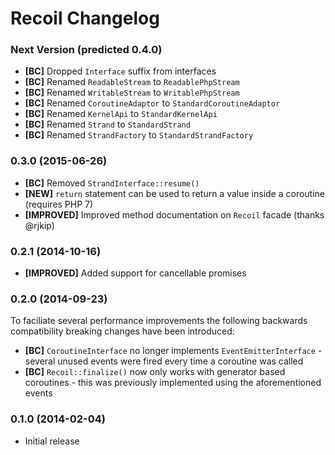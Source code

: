 # Recoil Changelog

### Next Version (predicted 0.4.0)

* **[BC]** Dropped `Interface` suffix from interfaces
* **[BC]** Renamed `ReadableStream` to `ReadablePhpStream`
* **[BC]** Renamed `WritableStream` to `WritablePhpStream`
* **[BC]** Renamed `CoroutineAdaptor` to `StandardCoroutineAdaptor`
* **[BC]** Renamed `KernelApi` to `StandardKernelApi`
* **[BC]** Renamed `Strand` to `StandardStrand`
* **[BC]** Renamed `StrandFactory` to `StandardStrandFactory`

### 0.3.0 (2015-06-26)

* **[BC]** Removed `StrandInterface::resume()`
* **[NEW]** `return` statement can be used to return a value inside a coroutine (requires PHP 7)
* **[IMPROVED]** Improved method documentation on `Recoil` facade (thanks @rjkip)

### 0.2.1 (2014-10-16)

* **[IMPROVED]** Added support for cancellable promises

### 0.2.0 (2014-09-23)

To faciliate several performance improvements the following backwards compatibility breaking changes have been introduced:

* **[BC]** `CoroutineInterface` no longer implements `EventEmitterInterface` - several unused events were fired every time a coroutine was called
* **[BC]** `Recoil::finalize()` now only works with generator based coroutines - this was previously implemented using the aforementioned events

### 0.1.0 (2014-02-04)

* Initial release
